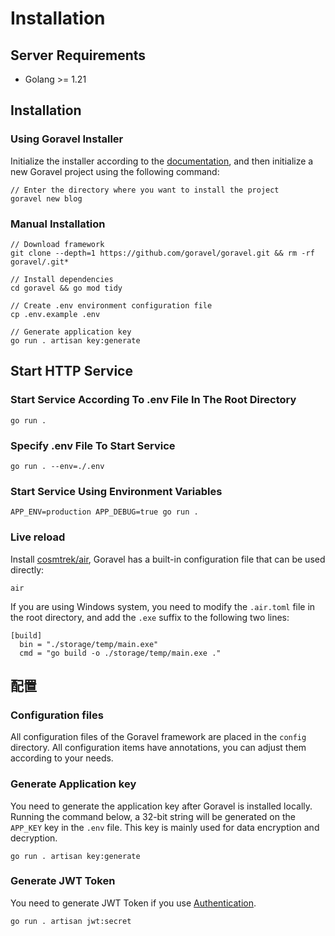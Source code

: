 # Installation

## Server Requirements

- Golang >= 1.21

## Installation

### Using Goravel Installer

Initialize the installer according to the [documentation](https://github.com/goravel/installer), and then initialize a
new Goravel project using the following command:

```shell
// Enter the directory where you want to install the project
goravel new blog
```

### Manual Installation

```shell
// Download framework
git clone --depth=1 https://github.com/goravel/goravel.git && rm -rf goravel/.git*

// Install dependencies
cd goravel && go mod tidy

// Create .env environment configuration file
cp .env.example .env

// Generate application key
go run . artisan key:generate
```

## Start HTTP Service

### Start Service According To .env File In The Root Directory

```shell
go run .
```

### Specify .env File To Start Service

```shell
go run . --env=./.env
```

### Start Service Using Environment Variables

```shell
APP_ENV=production APP_DEBUG=true go run .
```

### Live reload

Install [cosmtrek/air](https://github.com/cosmtrek/air), Goravel has a built-in configuration file that can be used
directly:

```
air
```

If you are using Windows system, you need to modify the `.air.toml` file in the root directory, and add the `.exe`
suffix to the following two lines:

```shell
[build]
  bin = "./storage/temp/main.exe"
  cmd = "go build -o ./storage/temp/main.exe ."
```

## 配置

### Configuration files

All configuration files of the Goravel framework are placed in the `config` directory. All configuration items have
annotations, you can adjust them according to your needs.

### Generate Application key

You need to generate the application key after Goravel is installed locally. Running the command below, a 32-bit string
will be generated on the `APP_KEY` key in the `.env` file. This key is mainly used for data encryption and decryption.

```shell
go run . artisan key:generate
```

### Generate JWT Token

You need to generate JWT Token if you use [Authentication](../security/authentication).

```shell
go run . artisan jwt:secret
```
